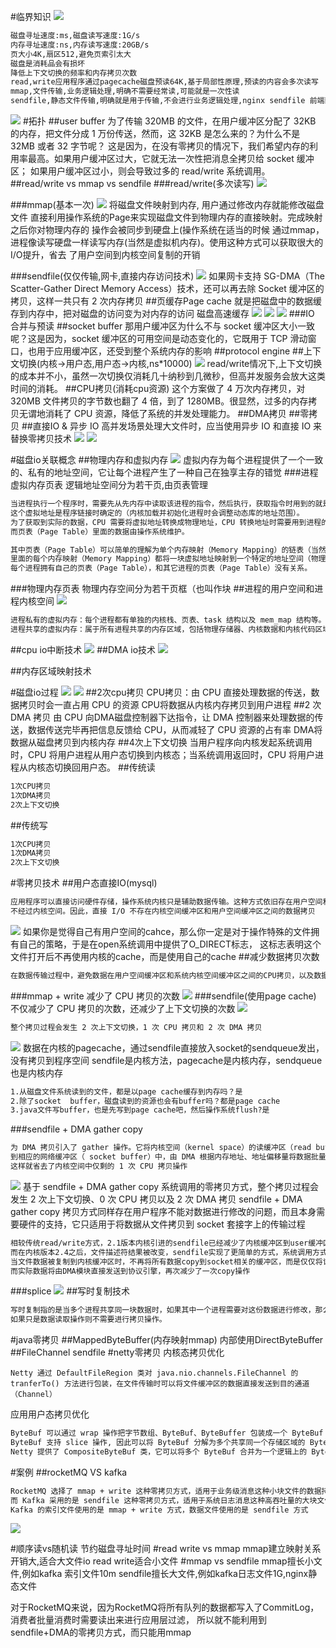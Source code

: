 #临界知识
[](https://zhuanlan.zhihu.com/p/83398714)
[](https://time.geekbang.org/column/article/232676)
![](.z_操作系统_01_磁盘io流程_磁盘读写优化_内存映射mmap_顺序读写_直接IO(direct_io)_零拷贝sendfile_预分配_避免swap写_用户进程缓存_内核缓存_磁盘故障_images/f07a5823.png)
```asp
磁盘寻址速度:ms,磁盘读写速度:1G/s
内存寻址速度:ns,内存读写速度:20GB/s
页大小4K,扇区512,避免页索引太大
磁盘是消耗品会有损坏
降低上下文切换的频率和内存拷贝次数
read,write应用程序通过pagecache磁盘预读64K,基于局部性原理,预读的内容会多次读写
mmap,文件传输,业务逻辑处理,明确不需要经常读,可能就是一次性读
sendfile,静态文件传输,明确就是用于传输,不会进行业务逻辑处理,nginx sendfile 前端静态文件
```
![](.z_操作系统_磁盘io流程_磁盘读写优化_内存映射_顺序读写_直接IO_零拷贝_预分配_避免swap写_用户进程缓存_内核缓存_images/5e899279.png)
#拓扑
##user buffer
为了传输 320MB 的文件，在用户缓冲区分配了 32KB 的内存，把文件分成 1 万份传送，然而，这 32KB 是怎么来的？为什么不是 32MB 或者 32 字节呢？
这是因为，在没有零拷贝的情况下，我们希望内存的利用率最高。如果用户缓冲区过大，它就无法一次性把消息全拷贝给 socket 缓冲区；
如果用户缓冲区过小，则会导致过多的 read/write 系统调用。
##read/write vs mmap vs sendfile
###read/write(多次读写)
![](.z_操作系统_01_磁盘io流程_磁盘读写优化_内存映射mmap_顺序读写_直接IO(direct_io)_零拷贝sendfile_预分配_避免swap写_用户进程缓存_内核缓存_磁盘故障_images/1f389e6b.png)

###mmap(基本一次)
![](.z_操作系统_01_磁盘io流程_磁盘读写优化_内存映射mmap_顺序读写_直接IO(direct_io)_零拷贝sendfile_预分配_避免swap写_用户进程缓存_内核缓存_磁盘故障_images/cf5d4017.png)
将磁盘文件映射到内存, 用户通过修改内存就能修改磁盘文件
直接利用操作系统的Page来实现磁盘文件到物理内存的直接映射。完成映射之后你对物理内存的 操作会被同步到硬盘上(操作系统在适当的时候
通过mmap，进程像读写硬盘一样读写内存(当然是虚拟机内存)。使用这种方式可以获取很大的I/O提升，省去 了用户空间到内核空间复制的开销

###sendfile(仅仅传输,网卡,直接内存访问技术)
![](.z_操作系统_01_磁盘io流程_磁盘读写优化_内存映射mmap_顺序读写_直接IO(direct_io)_零拷贝sendfile_预分配_避免swap写_用户进程缓存_内核缓存_磁盘故障_images/949b48f3.png)
如果网卡支持 SG-DMA（The Scatter-Gather Direct Memory Access）技术，还可以再去除 Socket 缓冲区的拷贝，这样一共只有 2 次内存拷贝
##⻚缓存Page cache
就是把磁盘中的数据缓存到内存中，把对磁盘的访问变为对内存的访问
磁盘高速缓存
![](.z_操作系统_01_磁盘io流程_磁盘读写优化_内存映射mmap_顺序读写_直接IO(direct_io)_零拷贝sendfile_预分配_避免swap写_用户进程缓存_内核缓存_磁盘故障_images/270e01c1.png)
![](.z_操作系统_01_磁盘io流程_磁盘读写优化_内存映射mmap_顺序读写_直接IO(direct_io)_零拷贝sendfile_预分配_避免swap写_用户进程缓存_内核缓存_磁盘故障_images/31cf81b7.png)
![](.z_操作系统_01_磁盘io流程_磁盘读写优化_内存映射mmap_顺序读写_直接IO(direct_io)_零拷贝sendfile_预分配_避免swap写_用户进程缓存_内核缓存_磁盘故障_images/37ee04a3.png)
###IO 合并与预读
##socket buffer
那用户缓冲区为什么不与 socket 缓冲区大小一致呢？这是因为，socket 缓冲区的可用空间是动态变化的，它既用于 TCP 滑动窗口，也用于应用缓冲区，还受到整个系统内存的影响
##protocol engine
##上下文切换(内核->用户态,用户态->内核,ns*10000)
![](.z_操作系统_01_磁盘io流程_磁盘读写优化_内存映射mmap_顺序读写_直接IO(direct_io)_零拷贝sendfile_预分配_避免swap写_用户进程缓存_内核缓存_磁盘故障_images/1f389e6b.png)
read/write情况下,上下文切换的成本并不小，虽然一次切换仅消耗几十纳秒到几微秒，但高并发服务会放大这类时间的消耗。
##CPU拷贝(消耗cpu资源)
这个方案做了 4 万次内存拷贝，对 320MB 文件拷贝的字节数也翻了 4 倍，到了 1280MB。很显然，过多的内存拷贝无谓地消耗了 CPU 资源，降低了系统的并发处理能力。
##DMA拷贝
##零拷贝
##直接IO & 异步 IO
高并发场景处理大文件时，应当使用异步 IO 和直接 IO 来替换零拷贝技术
![](.z_操作系统_01_磁盘io流程_磁盘读写优化_内存映射mmap_顺序读写_直接IO(direct_io)_零拷贝sendfile_预分配_避免swap写_用户进程缓存_内核缓存_磁盘故障_images/b5016102.png)
![](.z_操作系统_01_磁盘io流程_磁盘读写优化_内存映射mmap_顺序读写_直接IO(direct_io)_零拷贝sendfile_预分配_避免swap写_用户进程缓存_内核缓存_磁盘故障_images/e4eab2dd.png)

#磁盘io关联概念
##物理内存和虚拟内存
![](.z_操作系统_磁盘io流程_磁盘读写优化_内存映射_顺序读写_直接IO_零拷贝_预分配_避免swap写_用户进程缓存_内核缓存_images/393ba7be.png)
虚拟内存为每个进程提供了一个一致的、私有的地址空间，它让每个进程产生了一种自己在独享主存的错觉
###进程虚拟内存页表
逻辑地址空间分为若干页,由页表管理
```asp
当进程执行一个程序时，需要先从先内存中读取该进程的指令，然后执行，获取指令时用到的就是虚拟地址。
这个虚拟地址是程序链接时确定的（内核加载并初始化进程时会调整动态库的地址范围）。
为了获取到实际的数据，CPU 需要将虚拟地址转换成物理地址，CPU 转换地址时需要用到进程的页表（Page Table），
而页表（Page Table）里面的数据由操作系统维护。

其中页表（Page Table）可以简单的理解为单个内存映射（Memory Mapping）的链表（当然实际结构很复杂），
里面的每个内存映射（Memory Mapping）都将一块虚拟地址映射到一个特定的地址空间（物理内存或者磁盘存储空间）。
每个进程拥有自己的页表（Page Table），和其它进程的页表（Page Table）没有关系。
```
###物理内存页表
物理内存空间分为若干页框（也叫作块
##进程的用户空间和进程内核空间
![](.z_操作系统_磁盘io流程_磁盘读写优化_内存映射_顺序读写_直接IO_零拷贝_预分配_避免swap写_用户进程缓存_内核缓存_images/7c139846.png)
```asp
进程私有的虚拟内存：每个进程都有单独的内核栈、页表、task 结构以及 mem_map 结构等。
进程共享的虚拟内存：属于所有进程共享的内存区域，包括物理存储器、内核数据和内核代码区域。
```

##cpu io中断技术
![](.z_操作系统_磁盘io流程_磁盘读写优化_内存映射_顺序读写_直接IO_零拷贝_预分配_避免swap写_用户进程缓存_内核缓存_images/5f953b0a.png)
##DMA io技术
![](.z_操作系统_磁盘io流程_磁盘读写优化_内存映射_顺序读写_直接IO_零拷贝_预分配_避免swap写_用户进程缓存_内核缓存_images/a6a1a182.png)

##内存区域映射技术

#磁盘io过程
![](.z_操作系统_磁盘io流程_磁盘读写优化_内存映射_顺序读写_直接IO_零拷贝_预分配_避免swap写_用户进程缓存_内核缓存_images/f0ffbb8d.png)
![](.z_操作系统_磁盘io流程_磁盘读写优化_内存映射_顺序读写_直接IO_零拷贝_预分配_避免swap写_用户进程缓存_内核缓存_images/87dbf29c.png)
##2次cpu拷贝
CPU拷贝：由 CPU 直接处理数据的传送，数据拷贝时会一直占用 CPU 的资源
CPU将数据从内核内存拷贝到用户进程
##2 次 DMA 拷贝
由 CPU 向DMA磁盘控制器下达指令，让 DMA 控制器来处理数据的传送，数据传送完毕再把信息反馈给 CPU，从而减轻了 CPU 资源的占有率
DMA将数据从磁盘拷贝到内核内存
##4次上下文切换
当用户程序向内核发起系统调用时，CPU 将用户进程从用户态切换到内核态；当系统调用返回时，CPU 将用户进程从内核态切换回用户态。
##传统读
```asp
1次CPU拷贝
1次DMA拷贝
2次上下文切换
```
##传统写
```asp
1次CPU拷贝
1次DMA拷贝
2次上下文切换
```
#零拷贝技术
##用户态直接IO(mysql)
```asp
应用程序可以直接访问硬件存储，操作系统内核只是辅助数据传输。这种方式依旧存在用户空间和内核空间的上下文切换，硬件上的数据直接拷贝至了用户空间，
不经过内核空间。因此，直接 I/O 不存在内核空间缓冲区和用户空间缓冲区之间的数据拷贝
```
![](.z_操作系统_磁盘io流程_磁盘读写优化_内存映射_顺序读写_直接IO_零拷贝_预分配_避免swap写_用户进程缓存_内核缓存_images/17e383f6.png)
如果你是觉得自己有用户空间的cahce，那么你一定是对于操作特殊的文件拥有自己的策略，于是在open系统调用中提供了O_DIRECT标志，
这标志表明这个文件打开后不再使用内核的cache，而是使用自己的cache
##减少数据拷贝次数
```asp
在数据传输过程中，避免数据在用户空间缓冲区和系统内核空间缓冲区之间的CPU拷贝，以及数据在系统内核空间内的CPU拷贝，这也是当前主流零拷贝技术的实现思路
```
###mmap + write
减少了 CPU 拷贝的次数
![](.z_操作系统_磁盘io流程_磁盘读写优化_内存映射_顺序读写_直接IO_零拷贝_预分配_避免swap写_用户进程缓存_内核缓存_images/2d1c7c69.png)
###sendfile(使用page cache)
不仅减少了 CPU 拷贝的次数，还减少了上下文切换的次数
![](.z_操作系统_磁盘io流程_磁盘读写优化_内存映射_顺序读写_直接IO_零拷贝_预分配_避免swap写_用户进程缓存_内核缓存_images/437fc2e9.png)
```asp
整个拷贝过程会发生 2 次上下文切换，1 次 CPU 拷贝和 2 次 DMA 拷贝
```
![](.z_操作系统_磁盘io流程_磁盘读写优化_内存映射mmap_顺序读写_直接IO(direct_io)_零拷贝sendfile_预分配_避免swap写_用户进程缓存_内核缓存_磁盘故障_images/1a8172da.png)
[](https://spongecaptain.cool/SimpleClearFileIO/2.%20DMA%20%E4%B8%8E%E9%9B%B6%E6%8B%B7%E8%B4%9D%E6%8A%80%E6%9C%AF.html)
[](https://github.com/Spongecaptain/SimpleClearFileIO)
数据在内核的pagecache，通过sendfile直接放入socket的sendqueue发出，没有拷贝到程序空间
sendfile是内核方法，pagecache是内核内存，sendqueue也是内核内存
```asp
1.从磁盘文件系统读到的文件，都是以page cache缓存到内存吗？是
2.除了socket  buffer，磁盘读到的资源也会有buffer吗？都是page cache
3.java文件写buffer，也是先写到page cache吧，然后操作系统flush?是
```
###sendfile + DMA gather copy
```asp
为 DMA 拷贝引入了 gather 操作。它将内核空间（kernel space）的读缓冲区（read buffer）中对应的数据描述信息（内存地址、地址偏移量）记录
到相应的网络缓冲区（ socket buffer）中，由 DMA 根据内存地址、地址偏移量将数据批量地从读缓冲区（read buffer）拷贝到网卡设备中，
这样就省去了内核空间中仅剩的 1 次 CPU 拷贝操作
```
![](.z_操作系统_磁盘io流程_磁盘读写优化_内存映射_顺序读写_直接IO_零拷贝_预分配_避免swap写_用户进程缓存_内核缓存_images/f2dea5c0.png)
基于 sendfile + DMA gather copy 系统调用的零拷贝方式，整个拷贝过程会发生 2 次上下文切换、0 次 CPU 拷贝以及 2 次 DMA 拷贝
sendfile + DMA gather copy 拷贝方式同样存在用户程序不能对数据进行修改的问题，而且本身需要硬件的支持，它只适用于将数据从文件拷贝到 socket 套接字上的传输过程
```asp
相较传统read/write方式，2.1版本内核引进的sendfile已经减少了内核缓冲区到user缓冲区，再由user缓冲区到socket相关缓冲区的文件copy，
而在内核版本2.4之后，文件描述符结果被改变，sendfile实现了更简单的方式，系统调用方式仍然一样，细节与2.1版本的不同之处在于，
当文件数据被复制到内核缓冲区时，不再将所有数据copy到socket相关的缓冲区，而是仅仅将记录数据位置和长度相关的数据保存到socket相关的缓存，
而实际数据将由DMA模块直接发送到协议引擎，再次减少了一次copy操作
```
###splice
![](.z_操作系统_磁盘io流程_磁盘读写优化_内存映射_顺序读写_直接IO_零拷贝_预分配_避免swap写_用户进程缓存_内核缓存_images/dc63caf7.png)
##写时复制技术
```asp
写时复制指的是当多个进程共享同一块数据时，如果其中一个进程需要对这份数据进行修改，那么将其拷贝到自己的进程地址空间中，
如果只是数据读取操作则不需要进行拷贝操作。
```
#java零拷贝
##MappedByteBuffer(内存映射mmap)
内部使用DirectByteBuffer
##FileChannel sendfile
#netty零拷贝
内核态拷贝优化
```
Netty 通过 DefaultFileRegion 类对 java.nio.channels.FileChannel 的 tranferTo() 方法进行包装，在文件传输时可以将文件缓冲区的数据直接发送到目的通道（Channel）
```
应用用户态拷贝优化
```asp
ByteBuf 可以通过 wrap 操作把字节数组、ByteBuf、ByteBuffer 包装成一个 ByteBuf 对象, 进而避免了拷贝操作
ByteBuf 支持 slice 操作, 因此可以将 ByteBuf 分解为多个共享同一个存储区域的 ByteBuf，避免了内存的拷贝
Netty 提供了 CompositeByteBuf 类，它可以将多个 ByteBuf 合并为一个逻辑上的 ByteBuf，避免了各个 ByteBuf 之间的拷贝
```

#案例
##rocketMQ VS kafka
```asp
RocketMQ 选择了 mmap + write 这种零拷贝方式，适用于业务级消息这种小块文件的数据持久化和传输
而 Kafka 采用的是 sendfile 这种零拷贝方式，适用于系统日志消息这种高吞吐量的大块文件的数据持久化和传输。但是值得注意的一点是，
Kafka 的索引文件使用的是 mmap + write 方式，数据文件使用的是 sendfile 方式
```
![](.z_操作系统_磁盘io流程_磁盘读写优化_内存映射_顺序读写_直接IO_零拷贝_预分配_避免swap写_用户进程缓存_内核缓存_images/673c5421.png)

#顺序读vs随机读
节约磁盘寻址时间
[](https://time.geekbang.org/column/article/79368)
[](https://blog.csdn.net/weixin_30537231/article/details/114507875)
#read write vs mmap
mmap建立映射关系开销大,适合大文件io
read write适合小文件
#mmap vs sendfile
[](https://segmentfault.com/q/1010000041019461)
mmap擅长小文件,例如kafka 索引文件10m
sendfile擅长大文件,例如kafka日志文件1G,nginx静态文件

对于RocketMQ来说，因为RocketMQ将所有队列的数据都写入了CommitLog，消费者批量消费时需要读出来进行应用层过滤，
所以就不能利用到sendfile+DMA的零拷贝方式，而只能用mmap

